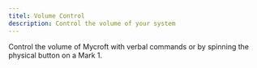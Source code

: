 ```yaml
---
titel: Volume Control
description: Control the volume of your system
---
```

Control the volume of Mycroft with verbal commands or by spinning the physical
button on a Mark 1.
